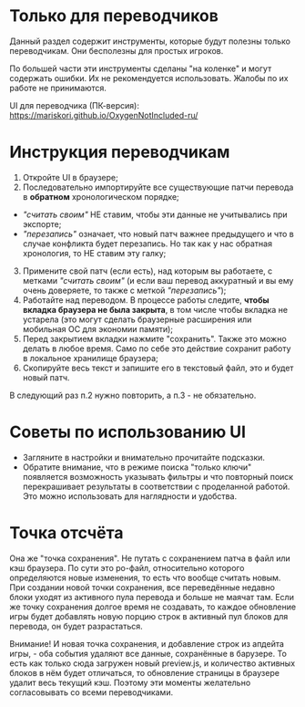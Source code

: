 # Только для переводчиков

Данный раздел содержит инструменты, которые будут полезны только переводчикам. Они бесполезны для простых игроков.

По большей части эти инструменты сделаны "на коленке" и могут содержать ошибки. Их не рекомендуется использовать. Жалобы по их работе не принимаются.

UI для переводчика (ПК-версия):<br>
https://mariskori.github.io/OxygenNotIncluded-ru/

# Инструкция переводчикам

1. Откройте UI в браузере;
2. Последовательно импортируйте все существующие патчи перевода в **обратном** хронологическом порядке;
  - *"считать своим"* НЕ ставим, чтобы эти данные не учитывались при экспорте;
  - *"перезапись"* означает, что новый патч важнее предыдущего и что в случае конфликта будет перезапись. Но так как у нас обратная хронология, то НЕ ставим эту галку;
3. Примените свой патч (если есть), над которым вы работаете, с метками *"считать своим"* (и если ваш перевод аккуратный и вы ему очень доверяете, то также с меткой *"перезапись"*);
4. Работайте над переводом. В процессе работы следите, **чтобы вкладка браузера не была закрыта**, в том числе чтобы вкладка не устарела (это могут сделать браузерные расширения или мобильная ОС для экономии памяти);
5. Перед закрытием вкладки нажмите "сохранить". Также это можно делать в любое время. Само по себе это действие сохранит работу в локальное хранилище браузера;
6. Скопируйте весь текст и запишите его в текстовый файл, это и будет новый патч.

В следующий раз п.2 нужно повторить, а п.3 - не обязательно.

# Советы по использованию UI

- Загляните в настройки и внимательно прочитайте подсказки.
- Обратите внимание, что в режиме поиска "только ключи" появляется возможность указывать фильтры и что повторный поиск перекрашивает результаты в соответствии с проделанной работой. Это можно использовать для наглядности и удобства.

# Точка отсчёта

Она же "точка сохранения". Не путать с сохранением патча в файл или кэш браузера. По сути это po-файл, относительно которого определяются новые изменения, то есть что вообще считать новым. При создании новой точки сохранения, все переведённые недавно блоки уходят из активного пула перевода и больше не маячат там. Если же точку сохранения долгое время не создавать, то каждое обновление игры будет добавлять новую порцию строк в активный пул блоков для перевода, он будет разрастаться.

Внимание! И новая точка сохранения, и добавление строк из апдейта игры, - оба события удаляют все данные, сохранённые в барузере. То есть как только сюда загружен новый preview.js, и количество активных блоков в нём будет отличаться, то обновление страницы в браузере удалит весь текущий кэш. Поэтому эти моменты желательно согласовывать со всеми переводчиками.
